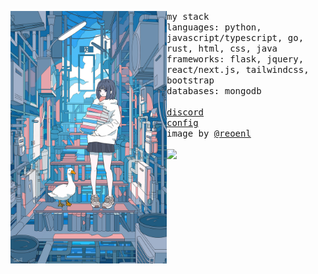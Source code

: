 <p float="left">
  <img src="side-images/side4.jpeg" width="250" align="left">
  <p float="left">
    <samp>
      my stack
      <br>
      languages: python, javascript/typescript, go, rust, html, css, java
      <br>
      frameworks: flask, jquery, react/next.js, tailwindcss, bootstrap
      <br>
      databases: mongodb
      <br>
      <br>
      <a href="https://jackli.dev/discord">discord</a>
      <br>
      <a href="https://github.com/jckli/jckli/blob/main/config.md">config</a>
      <br>
      image by <a href="https://twitter.com/reoenl">@reoenl</a>
    </samp>
    <br>
    <br>
    <img src="https://hits-app.vercel.app/hits?url=https%3A%2F%2Fgithub.com%2Fjckli&bgRight=FAA0A0" width="100px"/>
  </p>
</p>
